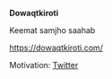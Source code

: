 **Dowaqtkiroti**

Keemat samjho saahab

https://dowaqtkiroti.com/


Motivation: [Twitter](https://twitter.com/amuldotexe/status/1550465588014682112?s=20&t=qQE8wUmcptxzA1jtvUhlaA)
